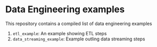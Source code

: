 # Data Engineering examples
This repository contains a compiled list of data engineering examples
1. `etl_example`: An example showing ETL steps
1. `data_streaming_example`: Example outling data streaming steps

